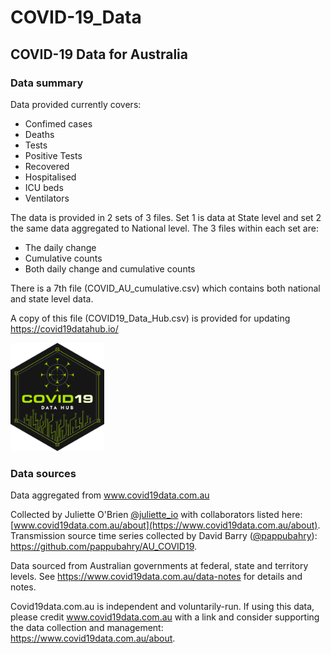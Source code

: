 # COVID-19_Data

## COVID-19 Data for Australia

### Data summary

Data provided currently covers: 
* Confimed cases 
* Deaths 
* Tests 
* Positive Tests 
* Recovered 
* Hospitalised 
* ICU beds 
* Ventilators

The data is provided in 2 sets of 3 files. Set 1 is data at State level and set 2 the same data aggregated to National level. The 3 files within each set are: 
* The daily change 
* Cumulative counts 
* Both daily change and cumulative counts

There is a 7th file (COVID_AU_cumulative.csv) which contains both national and state level data. 

A copy of this file (COVID19_Data_Hub.csv) is provided for updating <https://covid19datahub.io/>

<a href="https://covid19datahub.io/"><img src="Images/COVID-19_Data_Hub.svg" title="COVID-19 Data Hub - CONTRIBUTOR" width="150"></a>


### Data sources

Data aggregated from www.covid19data.com.au

Collected by Juliette O'Brien [@juliette_io](<https://twitter.com/juliette_io> "Juliet's Twitter") with collaborators listed here: [www.covid19data.com.au/about](https://www.covid19data.com.au/about). Transmission source time series collected by David Barry ([@pappubahry](<https://twitter.com/pappubahry> "David's Twitter")): <https://github.com/pappubahry/AU_COVID19>.

Data sourced from Australian governments at federal, state and territory levels. See <https://www.covid19data.com.au/data-notes> for details and notes.

Covid19data.com.au is independent and voluntarily-run. If using this data, please credit www.covid19data.com.au with a link and consider supporting the data collection and management: <https://www.covid19data.com.au/about>.
